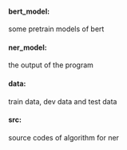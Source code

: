 #### bert_model: 
some pretrain models of bert
#### ner_model: 
the output of the program
#### data: 
train data, dev data and test data
#### src: 
source codes of algorithm for ner
